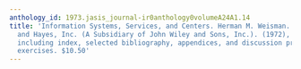```yaml
---
anthology_id: 1973.jasis_journal-ir0anthology0volumeA24A1.14
title: 'Information Systems, Services, and Centers. Herman M. Weisman. New York: Becker
  and Hayes, Inc. (A Subsidiary of John Wiley and Sons, Inc.). (1972), 265 + xvi pages,
  including index, selected bibliography, appendices, and discussion problems and
  exercises. $10.50'
---
```

